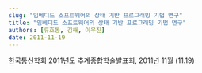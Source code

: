 ```yaml
---
slug: "임베디드 소프트웨어의 상태 기반 프로그래밍 기법 연구"
title: "임베디드 소프트웨어의 상태 기반 프로그래밍 기법 연구"
authors: [류호동, 김해, 이우진]
date: 2011-11-19
---
```


한국통신학회 2011년도 추계종합학술발표회, 2011년 11월 (11.19)
